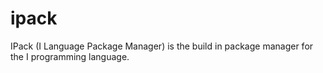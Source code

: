 # ipack
IPack (I Language Package Manager) is the build in package manager for the I programming language.
